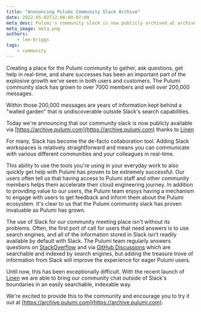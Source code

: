 ```yaml
---
title: "Announcing Pulumi Community Slack Archive"
date: 2022-05-02T12:00:00-07:00
meta_desc: Pulumi's community slack is now publicly archived at archive.pulumi.com
meta_image: meta.png
authors:
    - lee-briggs
tags:
    - community
---
```


Creating a place for the Pulumi community to gather, ask questions, get help in real-time, and share successes has been an important part of the explosive growth we've seen in both users and customers. The Pulumi community slack has grown to over 7000 members and well over 200,000 messages.

Within those 200,000 messages are years of information kept behind a "walled garden" that is undiscoverable outside Slack's search capabilities.

Today we're announcing that our community slack is now publicly available via [https://archive.pulumi.com](https://archive.pulumi.com) thanks to [Linen](https://linen.dev)

<!--more-->

For many, Slack has become the de-facto collaboration tool. Adding Slack workspaces is relatively straightforward and means you can communicate with various different communities and your colleagues in real-time.

This ability to use the tools you're using in your everyday work to also quickly get help with Pulumi has proven to be extremely successful. Our users often tell us that having access to Pulumi staff and other community members helps them accelerate their cloud engineering journey. In addition to providing value to our users, the Pulumi team enjoys having a mechanism to engage with users to get feedback and inform them about the Pulumi ecosystem. It's clear to us that the Pulumi community slack has proven invaluable as Pulumi has grown.

The use of Slack for our community meeting place isn't without its problems. Often, the first port of call for users that need answers is to use search engines, and all of the information stored in Slack isn't readily available by default with Slack. The Pulumi team regularly answers questions on [StackOverflow](https://stackoverflow.com/questions/tagged/pulumi) and via [GitHub Discussions](https://github.com/pulumi/pulumi/discussions) which are searchable and indexed by search engines, but adding the treasure trove of information from Slack will improve the experience for eager Pulumi users.

Until now, this has been exceptionally difficult. With the recent launch of [Linen](https://linen.dev) we are able to bring our community chat outside of Slack's boundaries in an easily searchable, indexable way.

We're excited to provide this to the community and encourage you to try it out at [https://archive.pulumi.com](https://archive.pulumi.com).
